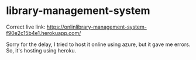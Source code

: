 # library-management-system

Correct live link: https://onlinlibrary-management-system-f90e2c15b4e1.herokuapp.com/


Sorry for the delay, I tried to host it online using azure, but it gave me errors. So, it's hosting using heroku.
